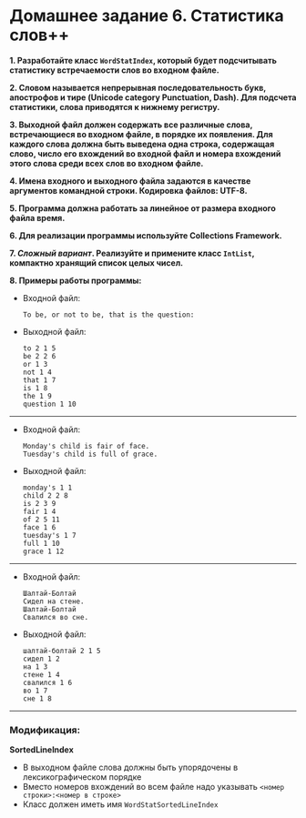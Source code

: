 # Домашнее задание 6. Статистика слов++
**1. Разработайте класс `WordStatIndex`, который будет подсчитывать статистику встречаемости слов во входном файле.**

**2. Словом называется непрерывная последовательность букв, апострофов и тире (Unicode category Punctuation, Dash).
Для подсчета статистики, слова приводятся к нижнему регистру.**

**3. Выходной файл должен содержать все различные слова, встречающиеся во входном файле, в порядке их появления.
Для каждого слова должна быть выведена одна строка, содержащая слово, число его вхождений во входной файл и номера вхождений этого слова среди всех слов во входном файле.**

**4. Имена входного и выходного файла задаются в качестве аргументов командной строки. Кодировка файлов: UTF-8.**

**5. Программа должна работать за линейное от размера входного файла время.**

**6. Для реализации программы используйте Collections Framework.**

**7. *Сложный вариант*. Реализуйте и примените класс `IntList`, компактно хранящий список целых чисел.**

**8. Примеры работы программы:**
* Входной файл:

      To be, or not to be, that is the question:
* Выходной файл:

      to 2 1 5
      be 2 2 6
      or 1 3
      not 1 4
      that 1 7
      is 1 8
      the 1 9
      question 1 10      
___
* Входной файл:

      Monday's child is fair of face.
      Tuesday's child is full of grace.
* Выходной файл:

      monday's 1 1
      child 2 2 8
      is 2 3 9
      fair 1 4
      of 2 5 11
      face 1 6
      tuesday's 1 7
      full 1 10
      grace 1 12
___
* Входной файл:

      Шалтай-Болтай
      Сидел на стене.
      Шалтай-Болтай
      Свалился во сне.
* Выходной файл:

      шалтай-болтай 2 1 5
      сидел 1 2
      на 1 3
      стене 1 4
      свалился 1 6
      во 1 7
      сне 1 8
___

### Модификация:
**SortedLineIndex**
* В выходном файле слова должны быть упорядочены в лексикографическом порядке
* Вместо номеров вхождений во всем файле надо указывать `<номер строки>:<номер в строке>`
* Класс должен иметь имя `WordStatSortedLineIndex`
